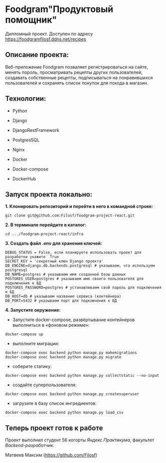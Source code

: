 # Foodgram"Продуктовый помощник"
Дипломный проект. Доступен по адресу https://foodgramfilosf.ddns.net/recipes
## Описание проекта:

Веб-приложение Foodgram позваляет регистрироваться на сайте, менять пороль, просматривать рецепты других пользователей, создавать собственные рецепты, подписываться на понравившихся пользователей и сохранять список покупок для похода в магазин.

## Технологии:

- Python

- Django

- DjangoRestFramework

- PostgresSQL

- Nginx

- Docker

- Docker-compose

- DockerHub

## Запуск проекта локально:

**1. Клонировать репозиторий и перейти в него в командной строке:**
```
git clone git@github.com:Filosf/foodgram-project-react.git
```
**2. В терминале перейдите в каталог:**
```
cd .../foodgram-project-react/infra
```
**3. Создать файл .env для хранения ключей:**
```
DEBUG_STATUS = False, еcли планируете использовать проект для разработки укажите  True
SECRET_KEY = 'секретный ключ Django проекта'
DB_ENGINE=django.db.backends.postgresql # указываем, что используем postgresql
DB_NAME=postgres # указываем имя созданной базы данных
POSTGRES_USER=postgres # указываем имя своего пользователя для подключения к БД
POSTGRES_PASSWORD=postgres # устанавливаем свой пароль для подключения к БД
DB_HOST=db # указываем название сервиса (контейнера)
DB_PORT=5432 # указываем порт для подключения к БД 
```

**4. Запустите окружение:**
- Запустите docker-compose, развёртывание контейнеров выполниться в «фоновом режиме»:

```
docker-compose up
```

- выполните миграции:

```
docker-compose exec backend python manage.py makemigrations
docker-compose exec backend python manage.py migrate
```

- соберите статику:

```
docker-compose exec backend python manage.py collectstatic --no-input
```

- создайте суперпользователя:

```
docker-compose exec backend python manage.py createsuperuser
```

- загрузите в базу список ингредиентов:

```
docker-compose exec backend python manage.py load_csv

```

## Теперь проект готов к работе

Проект выполнил студент 56 когорты *Яндекс.Практикума*, факультет *Backend-разработчик*.

Матвеев Максим (https://github.com/Filosf)

